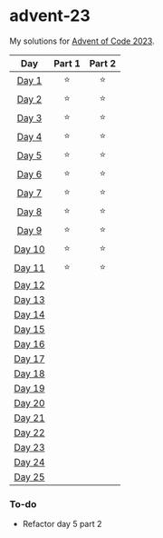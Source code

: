 # advent-23

My solutions for [Advent of Code 2023](https://adventofcode.com/2023).

|                      Day                       | Part 1 | Part 2 |
| :--------------------------------------------: | :----: | :----: |
|  [Day 1](https://adventofcode.com/2023/day/1)  |   ⭐   |   ⭐   |
|  [Day 2](https://adventofcode.com/2023/day/2)  |   ⭐   |   ⭐   |
|  [Day 3](https://adventofcode.com/2023/day/3)  |   ⭐   |   ⭐   |
|  [Day 4](https://adventofcode.com/2023/day/4)  |   ⭐   |   ⭐   |
|  [Day 5](https://adventofcode.com/2023/day/5)  |   ⭐   |   ⭐   |
|  [Day 6](https://adventofcode.com/2023/day/6)  |   ⭐   |   ⭐   |
|  [Day 7](https://adventofcode.com/2023/day/7)  |   ⭐   |   ⭐   |
|  [Day 8](https://adventofcode.com/2023/day/8)  |   ⭐   |   ⭐   |
|  [Day 9](https://adventofcode.com/2023/day/9)  |   ⭐   |   ⭐   |
| [Day 10](https://adventofcode.com/2023/day/10) |   ⭐   |   ⭐   |
| [Day 11](https://adventofcode.com/2023/day/11) |   ⭐   |   ⭐   |
| [Day 12](https://adventofcode.com/2023/day/12) |        |        |
| [Day 13](https://adventofcode.com/2023/day/13) |        |        |
| [Day 14](https://adventofcode.com/2023/day/14) |        |        |
| [Day 15](https://adventofcode.com/2023/day/15) |        |        |
| [Day 16](https://adventofcode.com/2023/day/16) |        |        |
| [Day 17](https://adventofcode.com/2023/day/17) |        |        |
| [Day 18](https://adventofcode.com/2023/day/18) |        |        |
| [Day 19](https://adventofcode.com/2023/day/19) |        |        |
| [Day 20](https://adventofcode.com/2023/day/20) |        |        |
| [Day 21](https://adventofcode.com/2023/day/21) |        |        |
| [Day 22](https://adventofcode.com/2023/day/22) |        |        |
| [Day 23](https://adventofcode.com/2023/day/23) |        |        |
| [Day 24](https://adventofcode.com/2023/day/24) |        |        |
| [Day 25](https://adventofcode.com/2023/day/25) |        |        |

### To-do

- Refactor day 5 part 2
